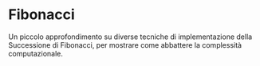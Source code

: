 # Fibonacci
Un piccolo approfondimento su diverse tecniche di implementazione della Successione di Fibonacci, per mostrare come abbattere la complessità computazionale.
